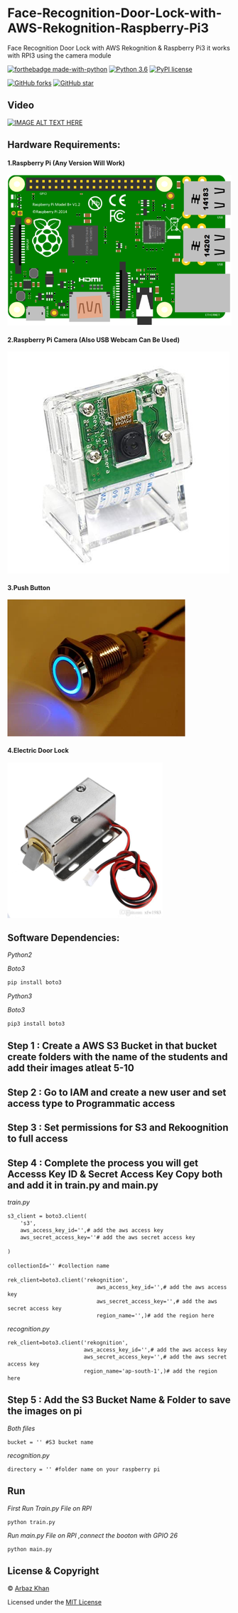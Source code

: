 # Face-Recognition-Door-Lock-with-AWS-Rekognition-Raspberry-Pi3
Face Recognition Door Lock with AWS Rekognition &amp; Raspberry Pi3 it works with RPI3 using the camera module

[![forthebadge made-with-python](http://ForTheBadge.com/images/badges/made-with-python.svg)](https://www.python.org/)                  [![Python 3.6](https://img.shields.io/badge/python-3.6-blue.svg)](https://www.python.org/downloads/release/python-360/)          [![PyPI license](https://img.shields.io/pypi/l/ansicolortags.svg)](https://pypi.python.org/pypi/ansicolortags/)

 [![GitHub forks](https://img.shields.io/github/forks/arbazkhan4712/Face-Recognition-Door-Lock-with-AWS-Rekognition-Raspberry-Pi3?style=social)](https://GitHub.com/Naereen/StrapDown.js/network/)                 [![GitHub star](https://img.shields.io/github/stars/arbazkhan4712/Face-Recognition-Door-Lock-with-AWS-Rekognition-Raspberry-Pi3?style=social)](https://GitHub.com/Naereen/StrapDown.js/network/)


## Video 

[![IMAGE ALT TEXT HERE](https://img.youtube.com/vi/mD8JOTDlbXE/0.jpg)](https://www.youtube.com/watch?v=mD8JOTDlbXE)

## Hardware Requirements:

#### 1.Raspberry Pi (Any Version Will Work)

<img src="img/rpi.png">

#### 2.Raspberry Pi Camera (Also USB Webcam Can Be Used)

<img src="img/rpicam.jpg">

#### 3.Push Button

<img src="img/push.png">

#### 4.Electric Door Lock

<img src="img/edl.jpg" height="350">



## Software Dependencies:

*Python2*

*Boto3*
```python
pip install boto3
```

*Python3*

*Boto3*
```python
pip3 install boto3
```
## Step 1 : Create a AWS S3 Bucket in that bucket create folders with the name of the students and add their images atleat 5-10

## Step 2 : Go to IAM and create a new user and set access type to Programmatic access 

## Step 3 : Set permissions for S3 and Rekoognition to full access 

## Step 4 : Complete the process you will get Accesss Key ID & Secret Access Key Copy both and add it in train.py and main.py
*train.py*
```
s3_client = boto3.client(
    's3',
    aws_access_key_id='',# add the aws access key
    aws_secret_access_key=''# add the aws secret access key
    
)

collectionId='' #collection name

rek_client=boto3.client('rekognition',
                            aws_access_key_id='',# add the aws access key
                            aws_secret_access_key='',# add the aws secret access key
                            region_name='',)# add the region here

```
*recognition.py*
```
rek_client=boto3.client('rekognition',
                        aws_access_key_id='',# add the aws access key
                        aws_secret_access_key='',# add the aws secret access key
                        region_name='ap-south-1',)# add the region here
```

## Step 5 : Add the S3 Bucket Name & Folder to save the images on pi
*Both files* 
```
bucket = '' #S3 bucket name
```
*recognition.py*
```
directory = '' #folder name on your raspberry pi
```

## Run
*First Run Train.py File on RPI*
```
python train.py
```

*Run main.py File on RPI ,connect the booton with GPIO 26* 
```
python main.py
```


## License & Copyright
© [Arbaz Khan](https://arbazkhan4712.github.io/Contact.html)

Licensed under the [MIT License](LICENSE)
